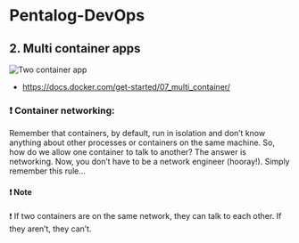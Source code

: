 # Pentalog-DevOps

## 2. Multi container apps

<img src="https://docs.docker.com/get-started/images/multi-app-architecture.png"
     alt="Two container app"
     style="float: center; margin-right: 10px;" />

- https://docs.docker.com/get-started/07_multi_container/

### :exclamation: Container networking: 
Remember that containers, by default, run in isolation and don’t know anything about other processes or containers on the same machine. So, how do we allow one container to talk to another? The answer is networking. Now, you don’t have to be a network engineer (hooray!). Simply remember this rule...

#### :exclamation: Note

:exclamation: If two containers are on the same network, they can talk to each other. If they aren’t, they can’t.